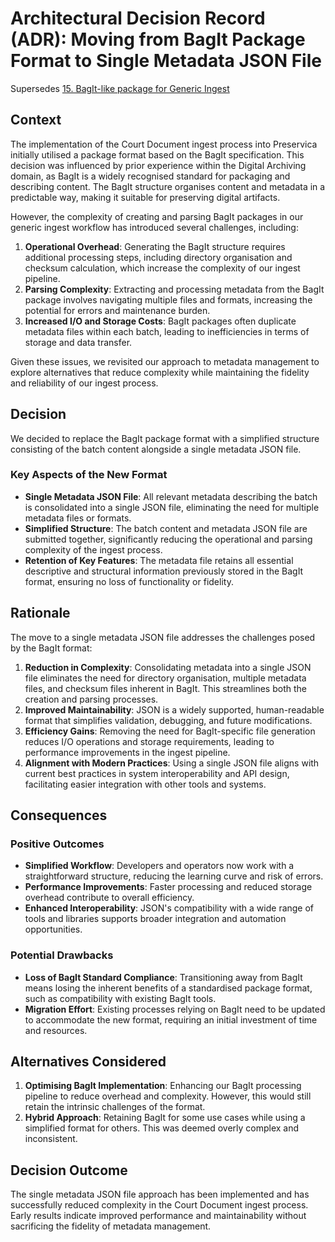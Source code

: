# Architectural Decision Record (ADR): Moving from BagIt Package Format to Single Metadata JSON File

Supersedes [15. BagIt-like package for Generic Ingest](https://github.com/nationalarchives/dr2-ingest/blob/main/docs/architecture-decision-records/0015-bagit-like-package-for-generic-ingest.md)

## Context

The implementation of the Court Document ingest process into Preservica initially utilised a package format based on the BagIt specification. This decision was influenced by prior experience within the Digital Archiving domain, as BagIt is a widely recognised standard for packaging and describing content. The BagIt structure organises content and metadata in a predictable way, making it suitable for preserving digital artifacts.

However, the complexity of creating and parsing BagIt packages in our generic ingest workflow has introduced several challenges, including:
1. **Operational Overhead**: Generating the BagIt structure requires additional processing steps, including directory organisation and checksum calculation, which increase the complexity of our ingest pipeline.
2. **Parsing Complexity**: Extracting and processing metadata from the BagIt package involves navigating multiple files and formats, increasing the potential for errors and maintenance burden.
3. **Increased I/O and Storage Costs**: BagIt packages often duplicate metadata files within each batch, leading to inefficiencies in terms of storage and data transfer.

Given these issues, we revisited our approach to metadata management to explore alternatives that reduce complexity while maintaining the fidelity and reliability of our ingest process.

## Decision

We decided to replace the BagIt package format with a simplified structure consisting of the batch content alongside a single metadata JSON file.

### Key Aspects of the New Format
- **Single Metadata JSON File**: All relevant metadata describing the batch is consolidated into a single JSON file, eliminating the need for multiple metadata files or formats.
- **Simplified Structure**: The batch content and metadata JSON file are submitted together, significantly reducing the operational and parsing complexity of the ingest process.
- **Retention of Key Features**: The metadata file retains all essential descriptive and structural information previously stored in the BagIt format, ensuring no loss of functionality or fidelity.

## Rationale

The move to a single metadata JSON file addresses the challenges posed by the BagIt format:
1. **Reduction in Complexity**: Consolidating metadata into a single JSON file eliminates the need for directory organisation, multiple metadata files, and checksum files inherent in BagIt. This streamlines both the creation and parsing processes.
2. **Improved Maintainability**: JSON is a widely supported, human-readable format that simplifies validation, debugging, and future modifications.
3. **Efficiency Gains**: Removing the need for BagIt-specific file generation reduces I/O operations and storage requirements, leading to performance improvements in the ingest pipeline.
4. **Alignment with Modern Practices**: Using a single JSON file aligns with current best practices in system interoperability and API design, facilitating easier integration with other tools and systems.

## Consequences

### Positive Outcomes
- **Simplified Workflow**: Developers and operators now work with a straightforward structure, reducing the learning curve and risk of errors.
- **Performance Improvements**: Faster processing and reduced storage overhead contribute to overall efficiency.
- **Enhanced Interoperability**: JSON's compatibility with a wide range of tools and libraries supports broader integration and automation opportunities.

### Potential Drawbacks
- **Loss of BagIt Standard Compliance**: Transitioning away from BagIt means losing the inherent benefits of a standardised package format, such as compatibility with existing BagIt tools.
- **Migration Effort**: Existing processes relying on BagIt need to be updated to accommodate the new format, requiring an initial investment of time and resources.

## Alternatives Considered
1. **Optimising BagIt Implementation**: Enhancing our BagIt processing pipeline to reduce overhead and complexity. However, this would still retain the intrinsic challenges of the format.
2. **Hybrid Approach**: Retaining BagIt for some use cases while using a simplified format for others. This was deemed overly complex and inconsistent.

## Decision Outcome

The single metadata JSON file approach has been implemented and has successfully reduced complexity in the Court Document ingest process. Early results indicate improved performance and maintainability without sacrificing the fidelity of metadata management.

